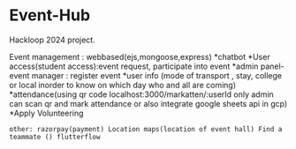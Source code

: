 # Event-Hub
Hackloop 2024 project.


Event management : webbased(ejs,mongoose,express) 
*chatbot
*User access(student access):event request, participate into event
*admin panel-event manager : register event
*user info (mode of transport , stay, college or local inorder to know on which day who and all are coming)
*attendance(using qr code localhost:3000/markatten/:userId only admin can scan qr and mark attendance  or also integrate google sheets api in gcp)
*Apply Volunteering

`
other:
razorpay(payment)
Location maps(location of event hall)
Find a teammate ()
flutterflow
`
